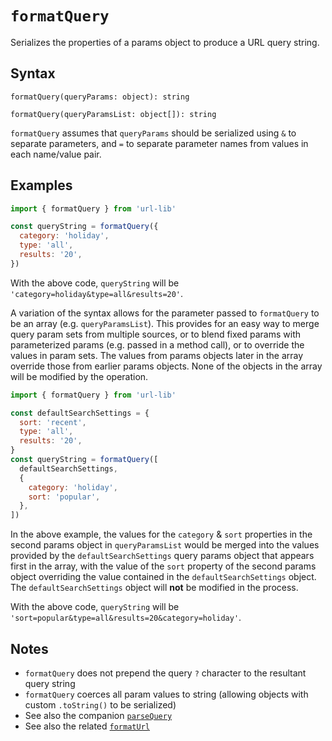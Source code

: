 # `formatQuery`

Serializes the properties of a params object to produce a URL query string.

## Syntax

`formatQuery(queryParams: object): string`

`formatQuery(queryParamsList: object[]): string`

`formatQuery` assumes that `queryParams` should be serialized using `&` to separate parameters, and `=` to separate parameter names from values in each name/value pair.

## Examples

```js
import { formatQuery } from 'url-lib'

const queryString = formatQuery({
  category: 'holiday',
  type: 'all',
  results: '20',
})
```

With the above code, `queryString` will be `'category=holiday&type=all&results=20'`.

A variation of the syntax allows for the parameter passed to `formatQuery` to be an array (e.g. `queryParamsList`). This provides for an easy way to merge query param sets from multiple sources, or to blend fixed params with parameterized params (e.g. passed in a method call), or to override the values in param sets. The values from params objects later in the array override those from earlier params objects. None of the objects in the array will be modified by the operation.

```js
import { formatQuery } from 'url-lib'

const defaultSearchSettings = {
  sort: 'recent',
  type: 'all',
  results: '20',
}
const queryString = formatQuery([
  defaultSearchSettings,
  {
    category: 'holiday',
    sort: 'popular',
  },
])
```

In the above example, the values for the `category` & `sort` properties in the second params object in `queryParamsList` would be merged into the values provided by the `defaultSearchSettings` query params object that appears first in the array, with the value of the `sort` property of the second params object overriding the value contained in the `defaultSearchSettings` object. The `defaultSearchSettings` object will **not** be modified in the process.

With the above code, `queryString` will be `'sort=popular&type=all&results=20&category=holiday'`.

## Notes

- `formatQuery` does not prepend the query `?` character to the resultant query string
- `formatQuery` coerces all param values to string (allowing objects with custom `.toString()` to be serialized)
- See also the companion [`parseQuery`](parseQuery.md)
- See also the related [`formatUrl`](formatUrl.md)
